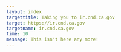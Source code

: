 ```yaml
---
layout: index
targettitle: Taking you to ir.cnd.ca.gov
target: https://ir.cnd.ca.gov
targetname: ir.cnd.ca.gov
time: 10
message: This isn't here any more!
---
```

